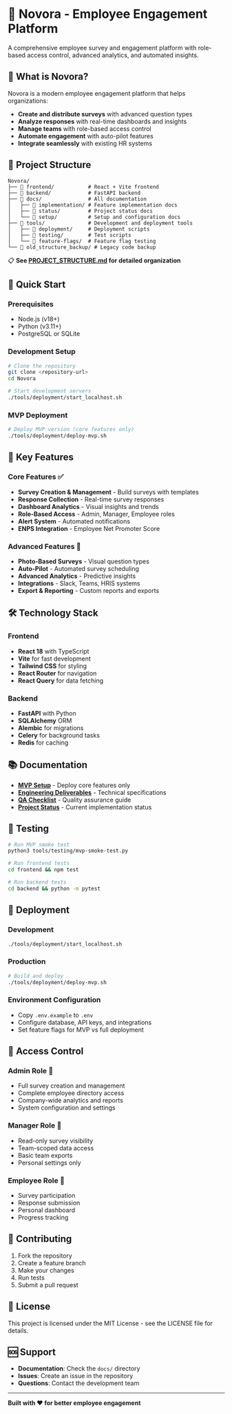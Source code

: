 # 🚀 Novora - Employee Engagement Platform

A comprehensive employee survey and engagement platform with role-based access control, advanced analytics, and automated insights.

## 🎯 **What is Novora?**

Novora is a modern employee engagement platform that helps organizations:
- **Create and distribute surveys** with advanced question types
- **Analyze responses** with real-time dashboards and insights
- **Manage teams** with role-based access control
- **Automate engagement** with auto-pilot features
- **Integrate seamlessly** with existing HR systems

## 📁 **Project Structure**

```
Novora/
├── 📁 frontend/           # React + Vite frontend
├── 📁 backend/            # FastAPI backend
├── 📁 docs/               # All documentation
│   ├── 📁 implementation/ # Feature implementation docs
│   ├── 📁 status/         # Project status docs
│   └── 📁 setup/          # Setup and configuration docs
├── 📁 tools/              # Development and deployment tools
│   ├── 📁 deployment/     # Deployment scripts
│   ├── 📁 testing/        # Test scripts
│   └── 📁 feature-flags/  # Feature flag testing
└── 📁 old_structure_backup/ # Legacy code backup
```

📋 **See [PROJECT_STRUCTURE.md](PROJECT_STRUCTURE.md) for detailed organization**

## 🚀 **Quick Start**

### **Prerequisites**
- Node.js (v18+)
- Python (v3.11+)
- PostgreSQL or SQLite

### **Development Setup**
```bash
# Clone the repository
git clone <repository-url>
cd Novora

# Start development servers
./tools/deployment/start_localhost.sh
```

### **MVP Deployment**
```bash
# Deploy MVP version (core features only)
./tools/deployment/deploy-mvp.sh
```

## 🎯 **Key Features**

### **Core Features** ✅
- **Survey Creation & Management** - Build surveys with templates
- **Response Collection** - Real-time survey responses
- **Dashboard Analytics** - Visual insights and trends
- **Role-Based Access** - Admin, Manager, Employee roles
- **Alert System** - Automated notifications
- **ENPS Integration** - Employee Net Promoter Score

### **Advanced Features** 🚀
- **Photo-Based Surveys** - Visual question types
- **Auto-Pilot** - Automated survey scheduling
- **Advanced Analytics** - Predictive insights
- **Integrations** - Slack, Teams, HRIS systems
- **Export & Reporting** - Custom reports and exports

## 🛠️ **Technology Stack**

### **Frontend**
- **React 18** with TypeScript
- **Vite** for fast development
- **Tailwind CSS** for styling
- **React Router** for navigation
- **React Query** for data fetching

### **Backend**
- **FastAPI** with Python
- **SQLAlchemy** ORM
- **Alembic** for migrations
- **Celery** for background tasks
- **Redis** for caching

## 📚 **Documentation**

- **[MVP Setup](docs/MVP_SETUP.md)** - Deploy core features only
- **[Engineering Deliverables](docs/ENGINEERING_DELIVERABLES.md)** - Technical specifications
- **[QA Checklist](docs/QA_CHECKLIST.md)** - Quality assurance guide
- **[Project Status](docs/status/)** - Current implementation status

## 🧪 **Testing**

```bash
# Run MVP smoke test
python3 tools/testing/mvp-smoke-test.py

# Run frontend tests
cd frontend && npm test

# Run backend tests
cd backend && python -m pytest
```

## 🚀 **Deployment**

### **Development**
```bash
./tools/deployment/start_localhost.sh
```

### **Production**
```bash
# Build and deploy
./tools/deployment/deploy-mvp.sh
```

### **Environment Configuration**
- Copy `.env.example` to `.env`
- Configure database, API keys, and integrations
- Set feature flags for MVP vs full deployment

## 🎯 **Access Control**

### **Admin Role** 🔑
- Full survey creation and management
- Complete employee directory access
- Company-wide analytics and reports
- System configuration and settings

### **Manager Role** 👥
- Read-only survey visibility
- Team-scoped data access
- Basic team exports
- Personal settings only

### **Employee Role** 👤
- Survey participation
- Response submission
- Personal dashboard
- Progress tracking

## 🤝 **Contributing**

1. Fork the repository
2. Create a feature branch
3. Make your changes
4. Run tests
5. Submit a pull request

## 📄 **License**

This project is licensed under the MIT License - see the LICENSE file for details.

## 🆘 **Support**

- **Documentation**: Check the `docs/` directory
- **Issues**: Create an issue in the repository
- **Questions**: Contact the development team

---

**Built with ❤️ for better employee engagement** 